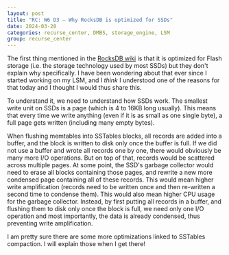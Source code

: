 ```yaml
---
layout: post
title: "RC: W6 D3 — Why RocksDB is optimized for SSDs"
date: 2024-03-20
categories: recurse_center, DMBS, storage_engine, LSM
group: recurse_center
---
```


The first thing mentioned in the [RocksDB wiki](https://github.com/facebook/rocksdb/wiki/RocksDB-Overview) is that it
is optimized for Flash storage (i.e. the storage technology used by most SSDs) but they don't explain why specifically.
I have been wondering about that ever since I started working on my LSM, and I _think_ I understood one of the reasons
for that today and I thought I would thus share this.

To understand it, we need to understand how SSDs work.
The smallest write unit on SSDs is a page (which is 4 to 16KB long usually).
This means that every time we write anything (even if it is as small as one single byte), a full page gets written
(including many empty bytes).

When flushing memtables into SSTables blocks, all records are added into a buffer, and the block is written to disk only
once the buffer is full.
If we did not use a buffer and wrote all records one by one, there would obviously be many more I/O operations.
But on top of that, records would be scattered across multiple pages.
At some point, the SSD's garbage collector would need to erase all blocks containing those pages, and rewrite a new more
condensed page containing all of these records. This would mean higher write amplification (records need to be written
once and then re-written a second time to condense them).
This would also mean higher CPU usage for the garbage collector.
Instead, by first putting all records in a buffer, and flushing them to disk only once the block is full, we need only
one I/O operation and most importantly, the data is already condensed, thus preventing write amplification.

I am pretty sure there are some more optimizations linked to SSTables compaction. I will explain those when I get there!


